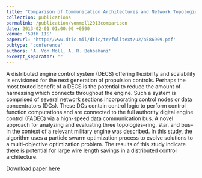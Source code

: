 ```yaml
---
title: "Comparison of Communication Architectures and Network Topologies for Distributed Propulsion Controls"
collection: publications
permalink: /publication/vonmoll2013comparison
date: 2013-02-01 01:00:00 +0500
venue: '59th IIS'
paperurl: 'http://www.dtic.mil/dtic/tr/fulltext/u2/a586909.pdf'
pubtype: 'conference'
authors: 'A. Von Moll, A. R. Behbahani'
excerpt_separator: ""
---
```

A distributed engine control system (DECS) offering flexibility and scalability is envisioned for the next generation of propulsion controls. Perhaps the most touted benefit of a DECS is the potential to reduce the amount of harnessing which connects throughout the engine. Such a system is comprised of several network sections incorporating control nodes or data concentrators (DCs). These DCs contain control logic to perform control function computations and are connected to the full authority digital engine control (FADEC) via a high-speed data communication bus. A novel approach for analyzing and evaluating three topologies–ring, star, and bus–in the context of a relevant military engine was described. In this study, the algorithm uses a particle swarm optimization process to evolve solutions to a multi-objective optimization problem. The results of this study indicate there is potential for large wire length savings in a distributed control architecture.

[Download paper here](http://www.dtic.mil/dtic/tr/fulltext/u2/a586909.pdf)